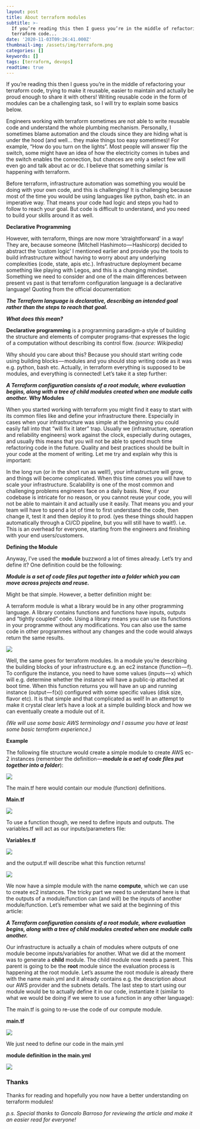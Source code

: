 ```yaml
---
layout: post
title: About terraform modules
subtitle: >-
  If you’re reading this then I guess you’re in the middle of refactoring your
  terraform code...
date: '2020-11-03T09:26:41.000Z'
thumbnail-img: /assets/img/terraform.png
categories: []
keywords: []
tags: [terraform, devops]
readtime: true
---
```


If you’re reading this then I guess you’re in the middle of refactoring your terraform code, trying to make it reusable, easier to maintain and actually be proud enough to share it with others! Writing reusable code in the form of modules can be a challenging task, so I will try to explain some basics below.

Engineers working with terraform sometimes are not able to write reusable code and understand the whole plumbing mechanism. Personally, I sometimes blame automation and the clouds since they are hiding what is under the hood (and well… they make things too easy sometimes)! For example, “How do you turn on the lights”. Most people will answer flip the switch, some might have an idea of how the electricity comes in tubes and the switch enables the connection, but chances are only a select few will even go and talk about ac or dc. I believe that something similar is happening with terraform.

Before terraform, infrastructure automation was something you would be doing with your own code, and this is challenging! It is challenging because most of the time you would be using languages like python, bash etc. in an imperative way. That means your code had logic and steps you had to follow to reach your goal. But code is difficult to understand, and you need to build your skills around it as well.

**Declarative Programming**

However, with terraform, things are now more ‘straightforward’ in a way! They are, because someone (Mitchell Hashimoto — Hashicorp) decided to abstract the ‘custom logic’ I mentioned earlier and provide you the tools to build infrastructure without having to worry about any underlying complexities (code, state, apis etc.). Infrastructure deployment became something like playing with Legos, and this is a changing mindset. Something we need to consider and one of the main differences between present vs past is that terraform configuration language is a declarative language! Quoting from the official documentation:

**_The Terraform language is declarative, describing an intended goal rather than the steps to reach that goal._**

**_What does this mean?_**

**Declarative programming** is a programming paradigm-a style of building the structure and elements of computer programs-that expresses the logic of a computation without describing its control flow. _(source: Wikipedia)_

Why should you care about this? Because you should start writing code using building blocks — modules and you should stop writing code as it was e.g. python, bash etc. Actually, in terraform everything is supposed to be modules, and everything is connected! Let’s take it a step further:

**_A Terraform configuration consists of a root module, where evaluation begins, along with a tree of child modules created when one module calls another._** **Why Modules**

When you started working with terraform you might find it easy to start with its common files like and define your infrastructure there. Especially in cases when your infrastructure was simple at the beginning you could easily fall into that “will fix it later” trap. Usually we (infrastructure, operation and reliability engineers) work against the clock, especially during outages, and usually this means that you will not be able to spend much time refactoring code in the future. Quality and best practices should be built in your code at the moment of writing. Let me try and explain why this is important:

In the long run (or in the short run as well!), your infrastructure will grow, and things will become complicated. When this time comes you will have to scale your infrastructure. Scalability is one of the most common and challenging problems engineers face on a daily basis. Now, if your codebase is intricate for no reason, or you cannot reuse your code, you will not be able to maintain it and actually use it easily. That means you and your team will have to spend a lot of time to first understand the code, then change it, test it and then deploy it to prod. (yes these things should happen automatically through a CI/CD pipeline, but you will still have to wait!). i.e. This is an overhead for everyone, starting from the engineers and finishing with your end users/customers.

**Defining the Module**

Anyway, I’ve used the **module** buzzword a lot of times already. Let’s try and define it? One definition could be the following:

**_Module is a set of code files put together into a folder which you can move across projects and reuse._**

Might be that simple. However, a better definition might be:

A terraform module is what a library would be in any other programming language. A library contains functions and functions have inputs, outputs and “tightly coupled” code. Using a library means you can use its functions in your programme without any modifications. You can also use the same code in other programmes without any changes and the code would always return the same results.

![](/assets/img/0__l01WlzMiZx9wUTez.png)

Well, the same goes for terraform modules. In a module you’re describing the building blocks of your infrastructure e.g. an ec2 instance (function — f). To configure the instance, you need to have some values (inputs — x) which will e.g. determine whether the instance will have a public-ip attached at boot time. When this function returns you will have an up and running instance (output — f(x)) configured with some specific values (disk size, flavor etc). It is that simple and that complicated as well! In an attempt to make it crystal clear let’s have a look at a simple building block and how we can eventually create a module out of it.

_(We will use some basic AWS terminology and I assume you have at least some basic terraform experience.)_

**Example**

The following file structure would create a simple module to create AWS ec-2 instances (remember the definition — **_module is a set of code files put together into a folder_**):

![](/assets/img/0__osOpLszPvFvYz__EK.png)

The main.tf here would contain our module (function) definitions.

**Main.tf**

![](/assets/img/0____aRETfbBhcL3qX6w.png)

To use a function though, we need to define inputs and outputs. The variables.tf will act as our inputs/parameters file:

**Variables.tf**

![](/assets/img/0__cEoVQf90qN5lfAp3.png)

and the output.tf will describe what this function returns!

![](/assets/img/0__o70tztzncWJHVcy0.png)

We now have a simple module with the name **compute**, which we can use to create ec2 instances. The tricky part we need to understand here is that the outputs of a module/function can (and will) be the inputs of another module/function. Let’s remember what we said at the beginning of this article:

**_A Terraform configuration consists of a root module, where evaluation begins, along with a tree of child modules created when one module calls another._**

Our infrastructure is actually a chain of modules where outputs of one module become inputs/variables for another. What we did at the moment was to generate a **child** module. The child module now needs a parent. This parent is going to be the **root** module since the evaluation process is happening at the root module. Let’s assume the root module is already there with the name main.yml and it already contains e.g. the description about our AWS provider and the subnets details. The last step to start using our module would be to actually define it in our code, instantiate it (similar to what we would be doing if we were to use a function in any other language):

The main.tf is going to re-use the code of our compute module.

**main.tf**

![](/assets/img/0__YZEqBRkrVbOrNXVh.png)

We just need to define our code in the main.yml

**module definition in the main.yml**

![](/assets/img/0__EcdLozDRaXCSwah__.png)

### Thanks

Thanks for reading and hopefully you now have a better understanding on terraform modules!

_p.s. Special thanks to Goncalo Barroso for reviewing the article and make it an easier read for everyone!_
